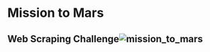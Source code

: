 # Mission to Mars
## Web Scraping Challenge![mission_to_mars](https://user-images.githubusercontent.com/85762953/134041145-78f117c8-d30a-4f9c-b3fb-26ca38733808.png)
